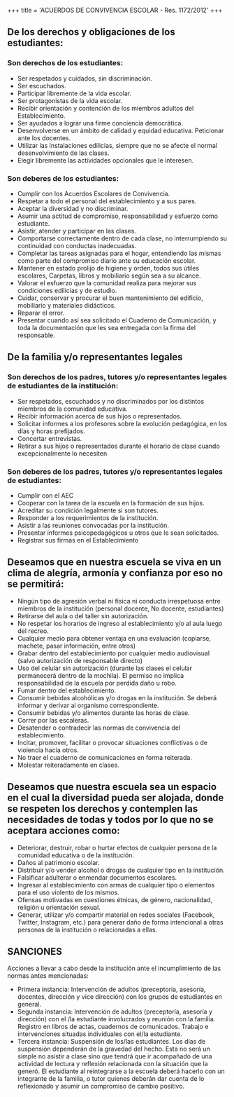 +++
title = 'ACUERDOS DE CONVIVENCIA ESCOLAR - Res. 1172/2012'
+++

## De los derechos y obligaciones de los estudiantes:

### Son derechos de los estudiantes:

- Ser respetados y cuidados, sin discriminación.
- Ser escuchados.
- Participar libremente de la vida escolar.
- Ser protagonistas de la vida escolar.
- Recibir orientación y contención de los miembros adultos del Establecimiento.
- Ser ayudados a lograr una firme conciencia democrática.
- Desenvolverse en un ámbito de calidad y equidad educativa. Peticionar ante los docentes.
- Utilizar las instalaciones edilicias, siempre que no se afecte el normal desenvolvimiento de las clases.
- Elegir libremente las actividades opcionales que le interesen.


### Son deberes de los estudiantes:

- Cumplir con los Acuerdos Escolares de Convivencia.
- Respetar a todo el personal del establecimiento y a sus pares.
- Aceptar la diversidad y no discriminar.
- Asumir una actitud de compromiso, responsabilidad y esfuerzo como estudiante.
- Asistir, atender y participar en las clases.
- Comportarse correctamente dentro de cada clase, no interrumpiendo su continuidad con conductas inadecuadas.
- Completar las tareas asignadas para el hogar, entendiendo las mismas como parte del compromiso diario ante su educación escolar.
- Mantener en estado prolijo de higiene y orden, todos sus útiles escolares, Carpetas,  libros y mobiliario según sea a su alcance.
- Valorar el esfuerzo que la comunidad realiza para mejorar sus condiciones edilicias y de estudio.
- Cuidar, conservar y procurar el buen mantenimiento del edificio, mobiliario y materiales didácticos.
- Reparar el error.
- Presentar cuando así sea solicitado el Cuaderno de Comunicación, y toda la documentación que les sea entregada con la firma del responsable.

## De la familia y/o representantes legales

### Son derechos de los padres, tutores y/o representantes legales de estudiantes de la institución:

- Ser respetados, escuchados y no discriminados por los distintos miembros de la comunidad educativa.
- Recibir información acerca de sus hijos o representados.
- Solicitar informes a los profesores sobre la evolución pedagógica, en los días y horas prefijados.
- Concertar entrevistas.
- Retirar a sus hijos o representados durante el horario de clase cuando excepcionalmente lo necesiten

### Son deberes de los padres, tutores y/o representantes legales de estudiantes:

- Cumplir con el AEC
- Cooperar con la tarea de la escuela en la formación de sus hijos.
- Acreditar su condición legalmente si son tutores.
- Responder a los requerimientos de la institución.
- Asistir a las reuniones convocadas por la institución.
- Presentar informes psicopedagógicos u otros que le sean solicitados.
- Registrar sus firmas en el Establecimiento


## Deseamos que en nuestra escuela se viva en un clima de alegría, armonía y confianza por eso no se permitirá:

- Ningún tipo de agresión verbal ni física ni conducta irrespetuosa entre miembros de la institución (personal docente, No docente, estudiantes)
- Retirarse del aula o del taller sin autorización. 
- No respetar los horarios de ingreso al establecimiento y/o al aula luego del recreo.
- Cualquier medio para obtener ventaja en una evaluación (copiarse, machete, pasar información, entre otros)
- Grabar dentro del establecimiento por cualquier medio audiovisual (salvo autorización de responsable directo)
-	Uso del celular sin autorización (durante las clases el celular permanecerá dentro de la mochila). El permiso no implica responsabilidad de la escuela por perdida daño u robo.
- Fumar dentro del establecimiento. 
- Consumir bebidas alcohólicas y/o drogas en la institución. Se deberá informar y derivar al organismo correspondiente. 
- Consumir bebidas y/o alimentos durante las horas de clase.
- Correr por las escaleras. 
- Desatender o contradecir las normas de convivencia del establecimiento. 
- Incitar, promover, facilitar o provocar situaciones conflictivas o de violencia hacia otros. 
- No traer el cuaderno de comunicaciones en forma reiterada.
- Molestar reiteradamente en clases.

##	Deseamos que nuestra escuela sea un espacio en el cual la diversidad pueda ser alojada, donde se respeten los derechos y contemplen las necesidades de todas y todos por lo que no se aceptara acciones como:

- Deteriorar, destruir, robar o hurtar efectos de cualquier persona de la comunidad educativa o de la institución.
- Daños al patrimonio escolar.
- Distribuir y/o vender alcohol o drogas de cualquier tipo en la institución. 
- Falsificar adulterar o enmendar documentos escolares. 
- Ingresar al establecimiento con armas de cualquier tipo o elementos para el uso violento de los mismos. 
- Ofensas motivadas en cuestiones étnicas, de género, nacionalidad, religión u orientación sexual.
-	Generar, utilizar y/o compartir material en redes sociales (Facebook, Twitter, Instagram, etc.) para generar daño de forma intencional a otras personas de la institución o relacionadas a ellas.

## SANCIONES

Acciones a llevar a cabo desde la institución ante el incumplimiento de las normas antes mencionadas:

- Primera instancia: Intervención de adultos (preceptoria, asesoría, docentes, dirección y vice dirección) con los grupos de estudiantes en general.
- Segunda instancia: Intervención de adultos (preceptoría, asesoría y dirección) con el /la estudiante involucrados y reunión con la familia. Registro en libros de actas, cuadernos de comunicados. Trabajo e intervenciones situadas individuales con el/la estudiante.
- Tercera instancia: Suspensión de los/las estudiantes. Los días de suspensión dependerán de la gravedad del hecho. Esta no será un simple no asistir a clase sino que tendrá que ir acompañado de una actividad de lectura y reflexión relacionada con la situación que la generó. El estudiante al reintegrarse a la escuela deberá hacerlo con un integrante de la familia, o tutor quienes deberán dar cuenta de lo reflexionado y asumir un compromiso de cambio positivo.

